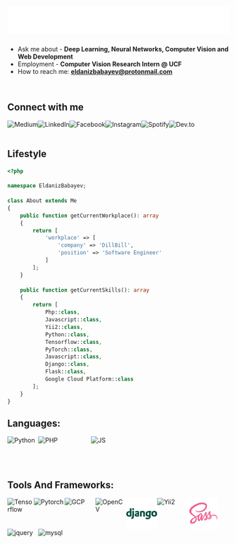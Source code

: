 <h1 align="center">
  <img src="https://raw.githubusercontent.com/eldaniiz/eldaniiz/main/eldaniz.svg" alt="Eldaniz Babayev" />
</h1>

- Ask me about - **Deep Learning, Neural Networks, Computer Vision and Web Development**
- Employment - **Computer Vision Research Intern @ UCF**
- How to reach me: **eldanizbabayev@protonmail.com**
<br />

## Connect with me 

[<img align="left" alt="Medium" src="https://img.shields.io/badge/medium-%2312100E.svg?&style=for-the-badge&logo=medium&logoColor=white" />][blog]
[<img align="left" alt="LinkedIn" src="https://img.shields.io/badge/linkedin-%230077B5.svg?&style=for-the-badge&logo=linkedin&logoColor=white" />][linkedin]
[<img align="left" alt="Facebook" src="https://img.shields.io/badge/facebook-%231877F2.svg?&style=for-the-badge&logo=facebook&logoColor=white" />][facebook]
[<img align="left" alt="Instagram" src="https://img.shields.io/badge/instagram-%2312100E.svg?&style=for-the-badge&logo=instagram&logoColor=white" />][instagram]
[<img align="left" alt="Spotify" src="https://img.shields.io/badge/spotify-%2312100E.svg?&style=for-the-badge&logo=spotify&logoColor=boldgreen" />][spotify]
[<img align="left" alt="Dev.to" src="https://img.shields.io/badge/dev.to-%2312100E.svg?&style=for-the-badge"/>][blog-2]

<br />
<br />

## Lifestyle

```php
<?php

namespace EldanizBabayev;

class About extends Me
{
    public function getCurrentWorkplace(): array
    {
        return [
            'workplace' => [
                'company' => 'DillBill',
                'position' => 'Software Engineer'         
            ]
        ];
    }

    public function getCurrentSkills(): array
    {
        return [
            Php::class,
            Javascript::class,
            Yii2::class,
            Python::class,
            Tensorflow::class,
            PyTorch::class,
            Javascript::class,
            Django::class,
            Flask::class,
            Google Cloud Platform::class
        ];
    }
}
```

## Languages:

[<img align="left" alt="Python" width="70px" src="https://www.vectorlogo.zone/logos/python/python-icon.svg" />][blog]
[<img align="left" alt="PHP" width="120px" src="https://upload.wikimedia.org/wikipedia/commons/2/27/PHP-logo.svg" />][blog]
[<img align="left" alt="JS" width="70px" src="https://seeklogo.com/images/J/javascript-js-logo-2949701702-seeklogo.com.png" />][blog]
<br />
<br />
<br />
<br />

## Tools And Frameworks:
[<img align="left" alt="Tensorflow" width="60px" src="https://seeklogo.com/images/T/tensorflow-logo-02FCED4F98-seeklogo.com.png" />][blog]
[<img align="left" alt="Pytorch" width="70px" src="https://www.vectorlogo.zone/logos/pytorch/pytorch-icon.svg" />][blog]
[<img align="left" alt="GCP" width="70px" src="https://seeklogo.com/images/G/google-cloud-logo-ADE788217F-seeklogo.com.png" />][blog]
[<img align="left" alt="OpenCV" width="70px" src="https://www.vectorlogo.zone/logos/opencv/opencv-icon.svg" />][blog]
[<img align="left" src="https://raw.githubusercontent.com/sachinverma53121/sachinverma53121/master/icons/django.png" alt=django width="70"/>][blog]
[<img align="left" alt="Yii2" width="70px" src="https://avatars0.githubusercontent.com/u/993323" />][blog]
[<img align="left" src="https://raw.githubusercontent.com/sachinverma53121/sachinverma53121/master/icons/sass.png" alt=sass width="70"/>][blog]
[<img align="left" src="https://cdn.iconscout.com/icon/free/png-512/jquery-10-1175155.png" alt=jquery width="70"/>][blog]
[<img align="left" src="https://download.logo.wine/logo/MySQL/MySQL-Logo.wine.png" alt=mysql width="100"/>][blog]


[blog]: https://eldaniiz.medium.com/
[blog-2]: https://dev.to/eldaniz/
[linkedin]: https://www.linkedin.com/in/eldaniiz/
[facebook]:https://www.facebook.com/3ldensavage/
[instagram]:https://www.instagram.com/3ldaniz/
[spotify]:https://open.spotify.com/user/xxb5bjffuomhqkouxtwnhag8o
